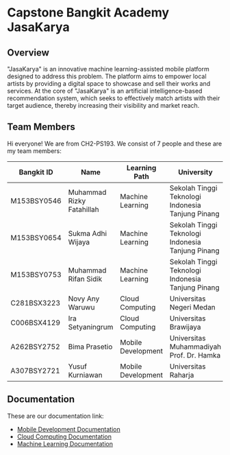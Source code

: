 Capstone Bangkit Academy JasaKarya
==
Overview
--
"JasaKarya" is an innovative machine learning-assisted mobile platform designed to address this problem. The platform aims to empower local artists by providing a digital space to showcase and sell their works and services. At the core of "JasaKarya" is an artificial intelligence-based recommendation system, which seeks to effectively match artists with their target audience, thereby increasing their visibility and market reach.

Team Members
--
<!--

**Here are some ideas to get you started:**

🙋‍♀️ A short introduction - what is your organization all about?
🌈 Contribution guidelines - how can the community get involved?
👩‍💻 Useful resources - where can the community find your docs? Is there anything else the community should know?
🍿 Fun facts - what does your team eat for breakfast?
🧙 Remember, you can do mighty things with the power of [Markdown](https://docs.github.com/github/writing-on-github/getting-started-with-writing-and-formatting-on-github/basic-writing-and-formatting-syntax)
-->

Hi everyone! We are from CH2-PS193. We consist of 7 people and these are my team members:

| Bangkit ID | Name     | Learning Path | University  |LinkedIn |
| ---        | ---      | ---           | ---         | ---       |
| M153BSY0546 | Muhammad Rizky Fatahillah | Machine Learning | Sekolah Tinggi Teknologi Indonesia Tanjung Pinang | [![text](https://img.shields.io/badge/LinkedIn-0077B5?style=for-the-badge&logo=linkedin&logoColor=white)](https://www.linkedin.com/in/muhammad-rizky-fatahillah-50903b267/) |
| M153BSY0654 | Sukma Adhi Wijaya | Machine Learning | Sekolah Tinggi Teknologi Indonesia Tanjung Pinang | [![text](https://img.shields.io/badge/LinkedIn-0077B5?style=for-the-badge&logo=linkedin&logoColor=white)](https://www.linkedin.com/in/sukma-adhi-wijaya-aa1659180/) |
| M153BSY0753 | Muhammad Rifan Sidik | Machine Learning | Sekolah Tinggi Teknologi Indonesia Tanjung Pinang | [![text](https://img.shields.io/badge/LinkedIn-0077B5?style=for-the-badge&logo=linkedin&logoColor=white)](https://www.linkedin.com/in/rifan-sidik-4109081b5/) |
| C281BSX3223 | Novy Any Waruwu | Cloud Computing | Universitas Negeri Medan | [![text](https://img.shields.io/badge/LinkedIn-0077B5?style=for-the-badge&logo=linkedin&logoColor=white)](https://www.linkedin.com/in/novy-any-waruwu/) |
| C006BSX4129 | Ira Setyaningrum | Cloud Computing | Universitas Brawijaya | [![text](https://img.shields.io/badge/LinkedIn-0077B5?style=for-the-badge&logo=linkedin&logoColor=white)](https://www.linkedin.com/in/ira-setyaningrum/) |
| A262BSY2752 | Bima Prasetio | Mobile Development | Universitas Muhammadiyah Prof. Dr. Hamka | [![text](https://img.shields.io/badge/LinkedIn-0077B5?style=for-the-badge&logo=linkedin&logoColor=white)](https://www.linkedin.com/in/bimamib16/) |
| A307BSY2721 | Yusuf Kurniawan | Mobile Development | Universitas Raharja | [![text](https://img.shields.io/badge/LinkedIn-0077B5?style=for-the-badge&logo=linkedin&logoColor=white)](https://www.linkedin.com/in/yusuf-kurniawan-3b6948288/) |

Documentation
--
These are our documentation link:
- [Mobile Development Documentation](https://github.com/JasaKarya/Mobile-Development)
- [Cloud Computing Documentation](https://github.com/JasaKarya/Cloud-Computing)
- [Machine Learning Documentation](https://github.com/JasaKarya/Machine-Learning)
